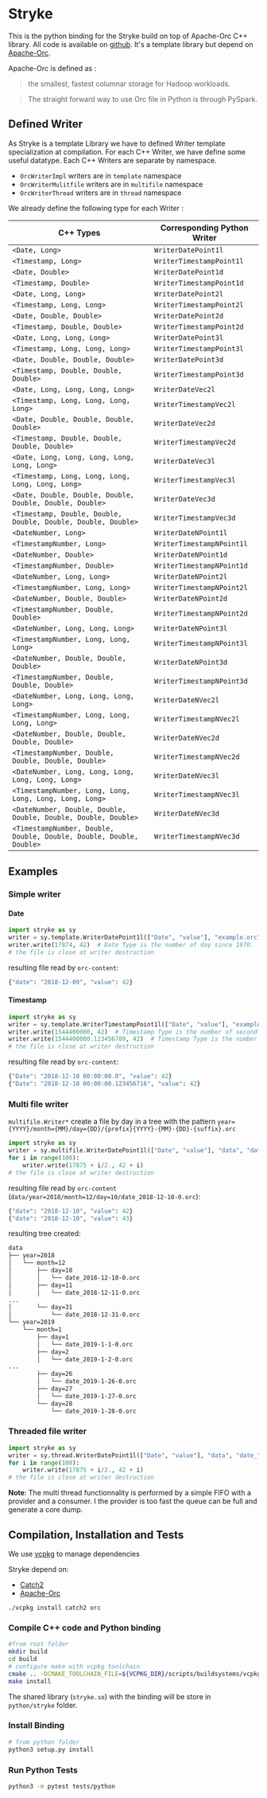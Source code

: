 # Stryke

This is the python binding for the Stryke build on top of Apache-Orc C++ library. All code is available on [github](https://github.com/edmBernard/Stryke). It's a template library but depend on [Apache-Orc](https://orc.apache.org/).

Apache-Orc is defined as :
> the smallest, fastest columnar storage for Hadoop workloads.

> The straight forward way to use Orc file in Python is through PySpark.

## Defined Writer

As Stryke is a template Library we have to defined Writer template specialization at compilation.
For each C++ Writer, we have define some useful datatype. Each C++ Writers are separate by namespace.
* `OrcWriterImpl` writers are in `template` namespace
* `OrcWriterMulitfile` writers are in `multifile` namespace
* `OrcWriterThread` writers are in `thread` namespace

We already define the following type for each Writer :

| C++ Types | Corresponding Python Writer |
|--|--|
| `<Date, Long>` | `WriterDatePoint1l` |
| `<Timestamp, Long>` | `WriterTimestampPoint1l` |
| `<Date, Double>` | `WriterDatePoint1d` |
| `<Timestamp, Double>` | `WriterTimestampPoint1d` |
| `<Date, Long, Long>` | `WriterDatePoint2l` |
| `<Timestamp, Long, Long>` | `WriterTimestampPoint2l` |
| `<Date, Double, Double>` | `WriterDatePoint2d` |
| `<Timestamp, Double, Double>` | `WriterTimestampPoint2d` |
| `<Date, Long, Long, Long>` | `WriterDatePoint3l` |
| `<Timestamp, Long, Long, Long>` | `WriterTimestampPoint3l` |
| `<Date, Double, Double, Double>` | `WriterDatePoint3d` |
| `<Timestamp, Double, Double, Double>` | `WriterTimestampPoint3d` |
| `<Date, Long, Long, Long, Long>` | `WriterDateVec2l` |
| `<Timestamp, Long, Long, Long, Long>` | `WriterTimestampVec2l` |
| `<Date, Double, Double, Double, Double>` | `WriterDateVec2d` |
| `<Timestamp, Double, Double, Double, Double>` | `WriterTimestampVec2d` |
| `<Date, Long, Long, Long, Long, Long, Long>` | `WriterDateVec3l` |
| `<Timestamp, Long, Long, Long, Long, Long, Long>` | `WriterTimestampVec3l` |
| `<Date, Double, Double, Double, Double, Double, Double>` | `WriterDateVec3d` |
| `<Timestamp, Double, Double, Double, Double, Double, Double>` | `WriterTimestampVec3d` |
| `<DateNumber, Long>` | `WriterDateNPoint1l` |
| `<TimestampNumber, Long>` | `WriterTimestampNPoint1l` |
| `<DateNumber, Double>` | `WriterDateNPoint1d` |
| `<TimestampNumber, Double>` | `WriterTimestampNPoint1d` |
| `<DateNumber, Long, Long>` | `WriterDateNPoint2l` |
| `<TimestampNumber, Long, Long>` | `WriterTimestampNPoint2l` |
| `<DateNumber, Double, Double>` | `WriterDateNPoint2d` |
| `<TimestampNumber, Double, Double>` | `WriterTimestampNPoint2d` |
| `<DateNumber, Long, Long, Long>` | `WriterDateNPoint3l` |
| `<TimestampNumber, Long, Long, Long>` | `WriterTimestampNPoint3l` |
| `<DateNumber, Double, Double, Double>` | `WriterDateNPoint3d` |
| `<TimestampNumber, Double, Double, Double>` | `WriterTimestampNPoint3d` |
| `<DateNumber, Long, Long, Long, Long>` | `WriterDateNVec2l` |
| `<TimestampNumber, Long, Long, Long, Long>` | `WriterTimestampNVec2l` |
| `<DateNumber, Double, Double, Double, Double>` | `WriterDateNVec2d` |
| `<TimestampNumber, Double, Double, Double, Double>` | `WriterTimestampNVec2d` |
| `<DateNumber, Long, Long, Long, Long, Long, Long>` | `WriterDateNVec3l` |
| `<TimestampNumber, Long, Long, Long, Long, Long, Long>` | `WriterTimestampNVec3l` |
| `<DateNumber, Double, Double, Double, Double, Double, Double>` | `WriterDateNVec3d` |
| `<TimestampNumber, Double, Double, Double, Double, Double, Double>` | `WriterTimestampNVec3d` |

## Examples

### Simple writer

#### Date

```python
import stryke as sy
writer = sy.template.WriterDatePoint1l(["Date", "value"], "example.orc", sy.WriterOptions())
writer.write(17874, 42)  # Date Type is the number of day since 1970.
# the file is close at writer destruction
```

resulting file read by `orc-content`:
```python
{"date": "2018-12-09", "value": 42}
```

#### Timestamp

```python
import stryke as sy
writer = sy.template.WriterTimestampPoint1l(["Date", "value"], "example.orc", sy.WriterOptions())
writer.write(1544400000, 42)  # Timestamp Type is the number of second since 1970.
writer.write(1544400000.123456789, 42)  # Timestamp Type is the number of second since 1970.
# the file is close at writer destruction
```

resulting file read by `orc-content`:
```python
{"Date": "2018-12-10 00:00:00.0", "value": 42}
{"Date": "2018-12-10 00:00:00.123456716", "value": 42}
```

### Multi file writer

`multifile.Writer*` create a file by day in a tree with the pattern `year={YYYY}/month={MM}/day={DD}/{prefix}{YYYY}-{MM}-{DD}-{suffix}.orc`
```python
import stryke as sy
writer = sy.multifile.WriterDatePoint1l(["Date", "value"], "data", "date_", sy.WriterOptions())
for i in range(100):
    writer.write(17875 + i/2., 42 + i)
# the file is close at writer destruction
```

resulting file read by `orc-content` (`data/year=2018/month=12/day=10/date_2018-12-10-0.orc`):
```python
{"date": "2018-12-10", "value": 42}
{"date": "2018-12-10", "value": 43}
```

resulting tree created:
```bash
data
├── year=2018
│   └── month=12
│       ├── day=10
│       │   └── date_2018-12-10-0.orc
│       ├── day=11
│       │   └── date_2018-12-11-0.orc
...
│       └── day=31
│           └── date_2018-12-31-0.orc
└── year=2019
    └── month=1
        ├── day=1
        │   └── date_2019-1-1-0.orc
        ├── day=2
        │   └── date_2019-1-2-0.orc
...
        ├── day=26
        │   └── date_2019-1-26-0.orc
        ├── day=27
        │   └── date_2019-1-27-0.orc
        └── day=28
            └── date_2019-1-28-0.orc
```

### Threaded file writer

```python
import stryke as sy
writer = sy.thread.WriterDatePoint1l(["Date", "value"], "data", "date_", sy.WriterOptions())
for i in range(100):
    writer.write(17875 + i/2., 42 + i)
# the file is close at writer destruction
```

**Note**: The multi thread functionnality is performed by a simple FIFO with a provider and a consumer. I the provider is too fast the queue can be full and generate a core dump.

## Compilation, Installation and Tests

We use [vcpkg](https://github.com/Microsoft/vcpkg) to manage dependencies

Stryke depend on:
* [Catch2](https://github.com/catchorg/Catch2)
* [Apache-Orc](https://orc.apache.org/)

```
./vcpkg install catch2 orc
```

### Compile C++ code and Python binding

```bash
#from root folder
mkdir build
cd build
# configure make with vcpkg toolchain
cmake .. -DCMAKE_TOOLCHAIN_FILE=${VCPKG_DIR}/scripts/buildsystems/vcpkg.cmake -DBUILD_PYTHON_BINDING=ON
make install
```

The shared library (`stryke.so`) with the binding will be store in `python/stryke` folder.

### Install Binding

```bash
# from python folder
python3 setup.py install
```

### Run Python Tests

```bash
python3 -m pytest tests/python
```
